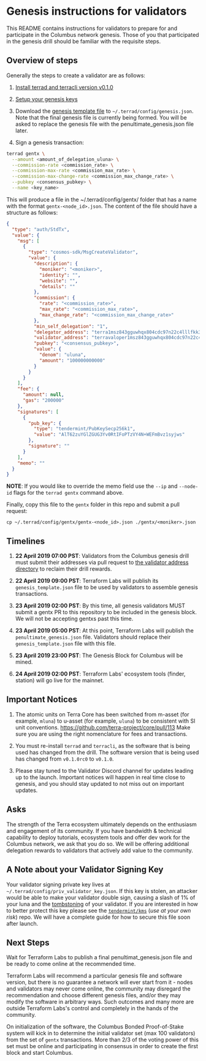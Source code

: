 # Genesis instructions for validators

This README contains instructions for validators to prepare for and participate in the Columbus network genesis. Those of you that participated in the genesis drill should be familiar with the requisite steps. 

## Overview of steps

Generally the steps to create a validator are as follows:

1. [Install terrad and terracli version v0.1.0](https://docs.terra.money/guide/installation)

2. [Setup your genesis keys](https://docs.terra.money/guide/users)

3. Download the [genesis template file](https://raw.githubusercontent.com/terra-project/launch/master/params/genesis_template.json) to `~/.terrad/config/genesis.json`. Note that the final genesis file is currently being formed. You will be asked to replace the genesis file with the penultimate_genesis.json file later. 

4. Sign a genesis transaction:

```bash
terrad gentx \
  --amount <amount_of_delegation_uluna> \
  --commission-rate <commission_rate> \
  --commission-max-rate <commission_max_rate> \
  --commission-max-change-rate <commission_max_change_rate> \
  --pubkey <consensus_pubkey> \
  --name <key_name>
```

This will produce a file in the ~/.terrad/config/gentx/ folder that has a name with the format `gentx-<node_id>.json`. The content of the file should have a structure as follows:

```json
{
  "type": "auth/StdTx",
  "value": {
    "msg": [
      {
        "type": "cosmos-sdk/MsgCreateValidator",
        "value": {
          "description": {
            "moniker": "<moniker>",
            "identity": "",
            "website": "",
            "details": ""
          },
          "commission": {
            "rate": "<commission_rate>",
            "max_rate": "<commission_max_rate>",
            "max_change_rate": "<commission_max_change_rate>"
          },
          "min_self_delegation": "1",
          "delegator_address": "terra1msz843gguwhqx804cdc97n22c4lllfkk39qlnc",
          "validator_address": "terravaloper1msz843gguwhqx804cdc97n22c4lllfkk5352lt",
          "pubkey": "<consensus_pubkey>",
          "value": {
            "denom": "uluna",
            "amount": "100000000000"
          }
        }
      }
    ],
    "fee": {
      "amount": null,
      "gas": "200000"
    },
    "signatures": [
      {
        "pub_key": {
          "type": "tendermint/PubKeySecp256k1",
          "value": "AlT62zuYGlZGUG3Yv0RtIFoPTzVY4N+WEFmBvz1syjws"
        },
        "signature": ""
      }
    ],
    "memo": ""
  }
}
```

__**NOTE**__: If you would like to override the memo field use the `--ip` and `--node-id` flags for the `terrad gentx` command above.

Finally, copy this file to the `gentx` folder in this repo and submit a pull request:

```
cp ~/.terrad/config/gentx/gentx-<node_id>.json ./gentx/<moniker>.json
```

## Timelines

1. **22 April 2019 07:00 PST**: Validators from the Columbus genesis drill must submit their addresses via pull request to [the validator address directory](https://github.com/terra-project/accounts/validators/address.json) to reclaim their drill rewards.  

2. **22 April 2019 09:00 PST**: Terraform Labs will publish its `genesis_template.json` file to be used by validators to assemble genesis transactions. 

3. **23 April 2019 02:00 PST**: By this time, all genesis validators MUST submit a gentx PR to this repository to be included in the genesis block. We will not be accepting gentxs past this time. 

4. **23 April 2019 05:00 PST**: At this point, Terraform Labs will publish the `penultimate_genesis.json` file. Validators should replace their `genesis_template.json` file with this file. 

5. **23 April 2019 23:00 PST**: The Genesis Block for Columbus will be mined.

6. **24 April 2019 02:00 PST**: Terraform Labs' ecosystem tools (finder, station) will go live for the mainnet. 


## Important Notices

1. The atomic units on Terra Core has been switched from m-asset (for example, `mluna`) to u-asset (for example, `uluna`) to be consistent with SI unit conventions. https://github.com/terra-project/core/pull/113 Make sure you are using the right nomenclature for fees and transactions. 

2. You must re-install `terrad` and `terracli`, as the software that is being used has changed from the drill. The software version that is being used has changed from `v0.1.0rc0` to `v0.1.0`. 

3. Please stay tuned to the Validator Discord channel for updates leading up to the launch. Important notices will happen in real time close to genesis, and you should stay updated to not miss out on important updates. 


## Asks

The strength of the Terra ecosystem ultimately depends on the enthusiasm and engagement of its community. If you have bandwidth & technical capability to deploy tutorials, ecosystem tools and offer dev work for the Columbus network, we ask that you do so. We will be offering additional delegation rewards to validators that actively add value to the community. 


## A Note about your Validator Signing Key

Your validator signing private key lives at `~/.terrad/config/priv_validator_key.json`. If this key is stolen, an attacker would be able to make
your validator double sign, causing a slash of 1% of your luna and the [tombstoning](https://github.com/cosmos/cosmos-sdk/blob/master/docs/spec/slashing/07_tombstone.md) of your validator. If you are interested in how to better protect this key please see the [`tendermint/kms`](https://github.com/tendermint/kms) (_*use at your own risk*_) repo. We will have a complete guide for how to secure this file soon after launch.

## Next Steps

Wait for Terraform Labs to publish a final penultimat_genesis.json file and be ready to come online at the recommended
time.

Terraform Labs will recommend a particular genesis file and software version, but there
is no guarantee a network will ever start from it - nodes and validators may
never come online, the community may disregard the recommendation and choose
different genesis files, and/or they may modify the software in arbitrary ways. Such
outcomes and many more are outside Terraform Labs's control and completely in the hands
of the community.

On initialization of the software, the Columbus Bonded Proof-of-Stake system will kick in to
determine the initial validator set (max 100 validators) from the set of `gentx` transactions.
More than 2/3 of the voting power of this set must be online and participating in consensus
in order to create the first block and start Columbus.

